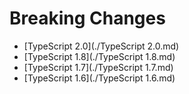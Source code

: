 # Breaking Changes

* [TypeScript 2.0](./TypeScript 2.0.md)
* [TypeScript 1.8](./TypeScript 1.8.md)
* [TypeScript 1.7](./TypeScript 1.7.md)
* [TypeScript 1.6](./TypeScript 1.6.md)
